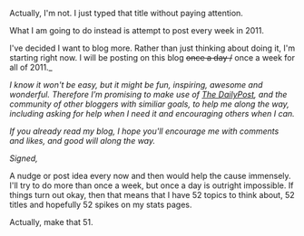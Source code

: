 Actually, I'm not. I just typed that title without paying attention.

What I am going to do instead is attempt to post every week in 2011.

<begin template>  

I've decided I want to blog more. Rather than just thinking about doing it,
I'm starting right now. I will be posting on this blog <del>once a day /</del>
once a week for all of 2011._

  

_I know it won't be easy, but it might be fun, inspiring, awesome and
wonderful. Therefore I’m promising to make use of [The
DailyPost](http://dailypost.wordpress.com/), and the community of other
bloggers with similiar goals, to help me along the way, including asking for
help when I need it and encouraging others when I can._

_If you already read my blog, I hope you'll encourage me with comments and
likes, and good will along the way._

_Signed,_

_<My Name Here>_
  
<end template>

A nudge or post idea every now and then would help the cause immensely. I'll
try to do more than once a week, but once a day is outright impossible. If
things turn out okay, then that means that I have 52 topics to think about, 52
titles and hopefully 52 spikes on my stats pages.

Actually, make that 51.  